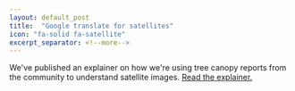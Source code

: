```yaml
---
layout: default_post
title:  "Google translate for satellites"
icon: "fa-solid fa-satellite"
excerpt_separator: <!--more-->
---
```


We've published an explainer on how we're using tree canopy reports from the community to understand satellite images. <a href="{{ site.baseurl }}/explainers/google-translate-for-satellites" target="_blank">Read the explainer.</a><!--more-->